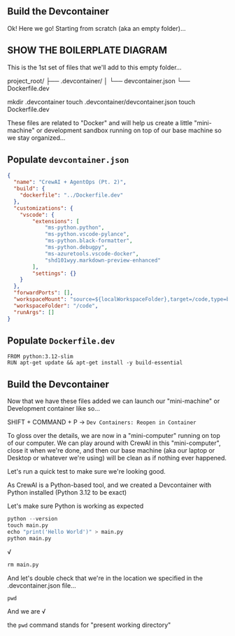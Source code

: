 ## Build the Devcontainer

Ok! Here we go! Starting from scratch (aka an empty folder)...

## SHOW THE BOILERPLATE DIAGRAM

This is the 1st set of files that we'll add to this empty folder...

project_root/
├── .devcontainer/
│   └── devcontainer.json
└── Dockerfile.dev

mkdir .devcontainer
touch .devcontainer/devcontainer.json
touch Dockerfile.dev

These files are related to "Docker" and will help us create a little "mini-machine" or development sandbox running on top of our base machine so we stay organized...

## Populate `devcontainer.json`

```devcontainer.json
{
  "name": "CrewAI + AgentOps (Pt. 2)",
  "build": {
    "dockerfile": "../Dockerfile.dev"
  },
  "customizations": {
    "vscode": {
        "extensions": [
            "ms-python.python",
            "ms-python.vscode-pylance",
            "ms-python.black-formatter",
            "ms-python.debugpy",
            "ms-azuretools.vscode-docker",
            "shd101wyy.markdown-preview-enhanced"
        ],
        "settings": {}
    }
  },
  "forwardPorts": [],
  "workspaceMount": "source=${localWorkspaceFolder},target=/code,type=bind,consistency=delegated",
  "workspaceFolder": "/code",
  "runArgs": []
}
```

## Populate `Dockerfile.dev`

```.Dockerfile.dev
FROM python:3.12-slim
RUN apt-get update && apt-get install -y build-essential
```

## Build the Devcontainer

Now that we have these files added we can launch our "mini-machine" or Development container like so...

SHIFT + COMMAND + P -> `Dev Containers: Reopen in Container`

To gloss over the details, we are now in a "mini-computer" running on top of our computer. We can play around with CrewAI in this "mini-computer", close it when we're done, and then our base machine (aka our laptop or Desktop or whatever we're using) will be clean as if nothing ever happened.

Let's run a quick test to make sure we're looking good.

As CrewAI is a Python-based tool, and we created a Devcontainer with Python installed (Python 3.12 to be exact)

Let's make sure Python is working as expected

```.py
python --version
touch main.py
echo "print('Hello World')" > main.py
python main.py
```

√

```.py
rm main.py
```

And let's double check that we're in the location we specified in the .devcontainer.json file...

```.py
pwd
```

And we are √

the `pwd` command stands for "present working directory"